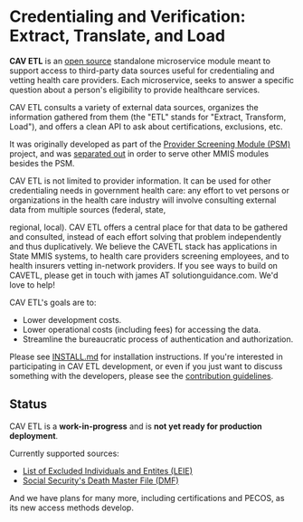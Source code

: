 # Credentialing and Verification: Extract, Translate, and Load

**CAV ETL** is an [open source](LICENSE.md) standalone microservice
module meant to support access to third-party data sources useful for
credentialing and vetting health care providers.  Each microservice,
seeks to answer a specific question about a person's eligibility to
provide healthcare services.

CAV ETL consults a variety of external data sources, organizes the
information gathered from them (the "ETL" stands for "Extract,
Transform, Load"), and offers a clean API to ask about certifications,
exclusions, etc.

It was originally developed as part of the
[Provider Screening Module (PSM)](https://github.com/SolutionGuidance/psm/) 
project, and was
[separated out](https://github.com/SolutionGuidance/psm/commit/e11e2d174812e62246bf00b9f1ae7901563a902f) 
in order to serve other MMIS modules besides the PSM.

CAV ETL is not limited to provider information.  It can be used for
other credentialing needs in government health care: any effort to vet
persons or organizations in the health care industry will involve
consulting external data from multiple sources (federal, state,

regional, local).  CAV ETL offers a central place for that data to be
gathered and consulted, instead of each effort solving that problem
independently and thus duplicatively.  We believe the CAVETL stack has
applications in State MMIS systems, to health care providers screening
employees, and to health insurers vetting in-network providers.  If
you see ways to build on CAVETL, please get in touch with james AT
solutionguidance.com.  We'd love to help!

CAV ETL's goals are to:

* Lower development costs.
* Lower operational costs (including fees) for accessing the data.
* Streamline the bureaucratic process of authentication and authorization.

Please see [INSTALL.md](INSTALL.md) for installation instructions.  If
you're interested in participating in CAV ETL development, or even if
you just want to discuss something with the developers, please see
the [contribution guidelines](CONTRIBUTING.md).

## Status

CAV ETL is a **work-in-progress** and is **not yet ready for
production deployment**.

Currently supported sources:

* [List of Excluded Individuals and Entites (LEIE)](leie)
* [Social Security's Death Master File (DMF)](dmf)
 
And we have plans for many more, including certifications and PECOS,
as its new access methods develop.
